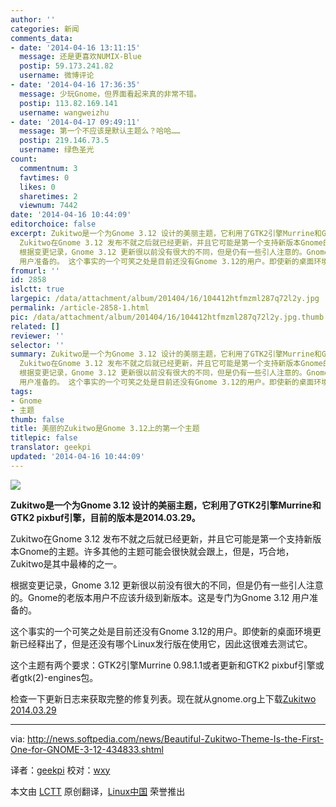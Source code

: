 ```yaml
---
author: ''
categories: 新闻
comments_data:
- date: '2014-04-16 13:11:15'
  message: 还是更喜欢NUMIX-Blue
  postip: 59.173.241.82
  username: 微博评论
- date: '2014-04-16 17:36:35'
  message: 少玩Gnome，但界面看起来真的非常不错。
  postip: 113.82.169.141
  username: wangweizhu
- date: '2014-04-17 09:49:11'
  message: 第一个不应该是默认主题么？哈哈……
  postip: 219.146.73.5
  username: 绿色圣光
count:
  commentnum: 3
  favtimes: 0
  likes: 0
  sharetimes: 2
  viewnum: 7442
date: '2014-04-16 10:44:09'
editorchoice: false
excerpt: Zukitwo是一个为Gnome 3.12 设计的美丽主题，它利用了GTK2引擎Murrine和GTK2 pixbuf引擎，目前的版本是2014.03.29。
  Zukitwo在Gnome 3.12 发布不就之后就已经更新，并且它可能是第一个支持新版本Gnome的主题。许多其他的主题可能会很快就会跟上，但是，巧合地，Zukitwo是其中最棒的之一。
  根据变更记录，Gnome 3.12 更新很以前没有很大的不同，但是仍有一些引人注意的。Gnome的老版本用户不应该升级到新版本。这是专门为Gnome 3.12
  用户准备的。 这个事实的一个可笑之处是目前还没有Gnome 3.12的用户。即使新的桌面环境更新已经释出了，但
fromurl: ''
id: 2858
islctt: true
largepic: /data/attachment/album/201404/16/104412htfmzml287q72l2y.jpg
permalink: /article-2858-1.html
pic: /data/attachment/album/201404/16/104412htfmzml287q72l2y.jpg.thumb.jpg
related: []
reviewer: ''
selector: ''
summary: Zukitwo是一个为Gnome 3.12 设计的美丽主题，它利用了GTK2引擎Murrine和GTK2 pixbuf引擎，目前的版本是2014.03.29。
  Zukitwo在Gnome 3.12 发布不就之后就已经更新，并且它可能是第一个支持新版本Gnome的主题。许多其他的主题可能会很快就会跟上，但是，巧合地，Zukitwo是其中最棒的之一。
  根据变更记录，Gnome 3.12 更新很以前没有很大的不同，但是仍有一些引人注意的。Gnome的老版本用户不应该升级到新版本。这是专门为Gnome 3.12
  用户准备的。 这个事实的一个可笑之处是目前还没有Gnome 3.12的用户。即使新的桌面环境更新已经释出了，但
tags:
- Gnome
- 主题
thumb: false
title: 美丽的Zukitwo是Gnome 3.12上的第一个主题
titlepic: false
translator: geekpi
updated: '2014-04-16 10:44:09'
---
```


![](/data/attachment/album/201404/16/104412htfmzml287q72l2y.jpg)


**Zukitwo是一个为Gnome 3.12 设计的美丽主题，它利用了GTK2引擎Murrine和GTK2 pixbuf引擎，目前的版本是2014.03.29。**


Zukitwo在Gnome 3.12 发布不就之后就已经更新，并且它可能是第一个支持新版本Gnome的主题。许多其他的主题可能会很快就会跟上，但是，巧合地，Zukitwo是其中最棒的之一。


根据变更记录，Gnome 3.12 更新很以前没有很大的不同，但是仍有一些引人注意的。Gnome的老版本用户不应该升级到新版本。这是专门为Gnome 3.12 用户准备的。


这个事实的一个可笑之处是目前还没有Gnome 3.12的用户。即使新的桌面环境更新已经释出了，但是还没有哪个Linux发行版在使用它，因此这很难去测试它。


这个主题有两个要求：GTK2引擎Murrine 0.98.1.1或者更新和GTK2 pixbuf引擎或者gtk(2)-engines包。


检查一下更新日志来获取完整的修复列表。现在就从gnome.org上下载[Zukitwo 2014.03.29](http://gnome-look.org/content/show.php/Zukitwo?content=140562)




---


via: <http://news.softpedia.com/news/Beautiful-Zukitwo-Theme-Is-the-First-One-for-GNOME-3-12-434833.shtml>


译者：[geekpi](https://github.com/geekpi) 校对：[wxy](https://github.com/wxy)


本文由 [LCTT](https://github.com/LCTT/TranslateProject) 原创翻译，[Linux中国](http://linux.cn/) 荣誉推出